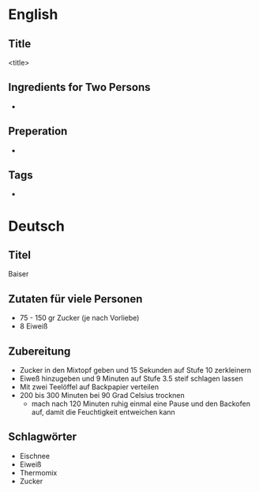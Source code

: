 # English

## Title

\<title\>

## Ingredients for Two Persons

* <ingredients>

## Preperation

* <steps>

## Tags

* <tags>

# Deutsch

## Titel

Baiser

## Zutaten für viele Personen

* 75 - 150 gr Zucker (je nach Vorliebe)
* 8 Eiweiß

## Zubereitung

* Zucker in den Mixtopf geben und 15 Sekunden auf Stufe 10 zerkleinern
* Eiweß hinzugeben und 9 Minuten auf Stufe 3.5 steif schlagen lassen
* Mit zwei Teelöffel auf Backpapier verteilen
* 200 bis 300 Minuten bei 90 Grad Celsius trocknen
    * mach nach 120 Minuten ruhig einmal eine Pause und den Backofen auf, damit die Feuchtigkeit entweichen kann

## Schlagwörter

* Eischnee
* Eiweiß
* Thermomix
* Zucker
